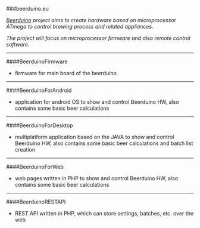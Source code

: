 ###beerduino.eu

*[Beerduino](http://www.beerduino.eu) project aims to create hardware based on microprocessor ATmega to control brewing process and related appliances.*

*The project will focus on microprocessor firmware and also remote control software.*
___

####BeerduinoFirmware
- firmware for main board of the beerduino

___

####BeerduinoForAndroid
- application for android OS to show and control Beerduino HW, also contains some basic beer calculations

___

####BeerduinoForDesktop
- multiplatform application based on the JAVA to show and control Beerduino HW, also contains some basic beer calculations and batch list creation

___

####BeerduinoForWeb
- web pages written in PHP to show and control Beerduino HW, also contains some basic beer calculations

___

####BeerduinoRESTAPI
- REST API written in PHP, which can store settings, batches, etc. over the web
